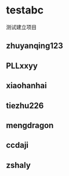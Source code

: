 # testabc
测试建立项目


## zhuyanqing123

## PLLxxyy

## xiaohanhai

## tiezhu226

## mengdragon

## ccdaji

## zshaly